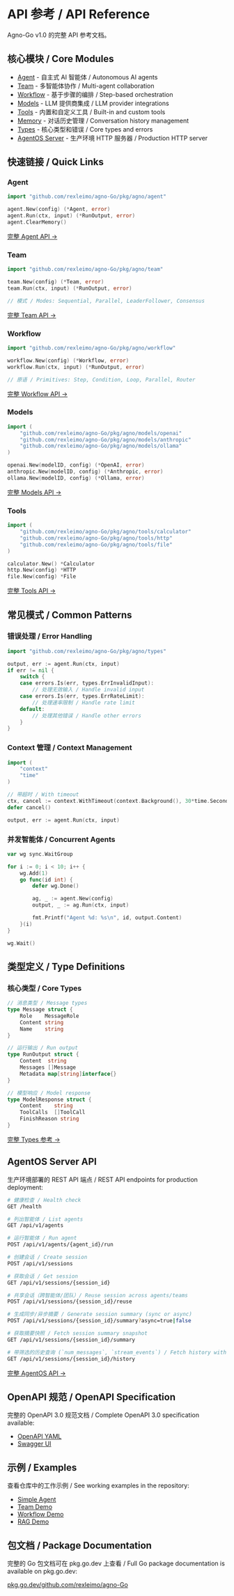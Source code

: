# API 参考 / API Reference

Agno-Go v1.0 的完整 API 参考文档。

## 核心模块 / Core Modules

- [Agent](/api/agent) - 自主式 AI 智能体 / Autonomous AI agents
- [Team](/api/team) - 多智能体协作 / Multi-agent collaboration
- [Workflow](/api/workflow) - 基于步骤的编排 / Step-based orchestration
- [Models](/api/models) - LLM 提供商集成 / LLM provider integrations
- [Tools](/api/tools) - 内置和自定义工具 / Built-in and custom tools
- [Memory](/api/memory) - 对话历史管理 / Conversation history management
- [Types](/api/types) - 核心类型和错误 / Core types and errors
- [AgentOS Server](/api/agentos) - 生产环境 HTTP 服务器 / Production HTTP server

## 快速链接 / Quick Links

### Agent

```go
import "github.com/rexleimo/agno-Go/pkg/agno/agent"

agent.New(config) (*Agent, error)
agent.Run(ctx, input) (*RunOutput, error)
agent.ClearMemory()
```

[完整 Agent API →](/api/agent)

### Team

```go
import "github.com/rexleimo/agno-Go/pkg/agno/team"

team.New(config) (*Team, error)
team.Run(ctx, input) (*RunOutput, error)

// 模式 / Modes: Sequential, Parallel, LeaderFollower, Consensus
```

[完整 Team API →](/api/team)

### Workflow

```go
import "github.com/rexleimo/agno-Go/pkg/agno/workflow"

workflow.New(config) (*Workflow, error)
workflow.Run(ctx, input) (*RunOutput, error)

// 原语 / Primitives: Step, Condition, Loop, Parallel, Router
```

[完整 Workflow API →](/api/workflow)

### Models

```go
import (
    "github.com/rexleimo/agno-Go/pkg/agno/models/openai"
    "github.com/rexleimo/agno-Go/pkg/agno/models/anthropic"
    "github.com/rexleimo/agno-Go/pkg/agno/models/ollama"
)

openai.New(modelID, config) (*OpenAI, error)
anthropic.New(modelID, config) (*Anthropic, error)
ollama.New(modelID, config) (*Ollama, error)
```

[完整 Models API →](/api/models)

### Tools

```go
import (
    "github.com/rexleimo/agno-Go/pkg/agno/tools/calculator"
    "github.com/rexleimo/agno-Go/pkg/agno/tools/http"
    "github.com/rexleimo/agno-Go/pkg/agno/tools/file"
)

calculator.New() *Calculator
http.New(config) *HTTP
file.New(config) *File
```

[完整 Tools API →](/api/tools)

## 常见模式 / Common Patterns

### 错误处理 / Error Handling

```go
import "github.com/rexleimo/agno-Go/pkg/agno/types"

output, err := agent.Run(ctx, input)
if err != nil {
    switch {
    case errors.Is(err, types.ErrInvalidInput):
        // 处理无效输入 / Handle invalid input
    case errors.Is(err, types.ErrRateLimit):
        // 处理速率限制 / Handle rate limit
    default:
        // 处理其他错误 / Handle other errors
    }
}
```

### Context 管理 / Context Management

```go
import (
    "context"
    "time"
)

// 带超时 / With timeout
ctx, cancel := context.WithTimeout(context.Background(), 30*time.Second)
defer cancel()

output, err := agent.Run(ctx, input)
```

### 并发智能体 / Concurrent Agents

```go
var wg sync.WaitGroup

for i := 0; i < 10; i++ {
    wg.Add(1)
    go func(id int) {
        defer wg.Done()

        ag, _ := agent.New(config)
        output, _ := ag.Run(ctx, input)

        fmt.Printf("Agent %d: %s\n", id, output.Content)
    }(i)
}

wg.Wait()
```

## 类型定义 / Type Definitions

### 核心类型 / Core Types

```go
// 消息类型 / Message types
type Message struct {
    Role    MessageRole
    Content string
    Name    string
}

// 运行输出 / Run output
type RunOutput struct {
    Content  string
    Messages []Message
    Metadata map[string]interface{}
}

// 模型响应 / Model response
type ModelResponse struct {
    Content    string
    ToolCalls  []ToolCall
    FinishReason string
}
```

[完整 Types 参考 →](/api/types)

## AgentOS Server API

生产环境部署的 REST API 端点 / REST API endpoints for production deployment:

```bash
# 健康检查 / Health check
GET /health

# 列出智能体 / List agents
GET /api/v1/agents

# 运行智能体 / Run agent
POST /api/v1/agents/{agent_id}/run

# 创建会话 / Create session
POST /api/v1/sessions

# 获取会话 / Get session
GET /api/v1/sessions/{session_id}

# 共享会话（跨智能体/团队）/ Reuse session across agents/teams
POST /api/v1/sessions/{session_id}/reuse

# 生成同步/异步摘要 / Generate session summary (sync or async)
POST /api/v1/sessions/{session_id}/summary?async=true|false

# 获取摘要快照 / Fetch session summary snapshot
GET /api/v1/sessions/{session_id}/summary

# 带筛选的历史查询 (`num_messages`, `stream_events`) / Fetch history with filters
GET /api/v1/sessions/{session_id}/history
```

[完整 AgentOS API →](/api/agentos)

## OpenAPI 规范 / OpenAPI Specification

完整的 OpenAPI 3.0 规范文档 / Complete OpenAPI 3.0 specification available:

- [OpenAPI YAML](https://github.com/rexleimo/agno-Go/blob/main/pkg/agentos/openapi.yaml)
- [Swagger UI](https://github.com/rexleimo/agno-Go/tree/main/pkg/agentos#api-documentation)

## 示例 / Examples

查看仓库中的工作示例 / See working examples in the repository:

- [Simple Agent](https://github.com/rexleimo/agno-Go/tree/main/cmd/examples/simple_agent)
- [Team Demo](https://github.com/rexleimo/agno-Go/tree/main/cmd/examples/team_demo)
- [Workflow Demo](https://github.com/rexleimo/agno-Go/tree/main/cmd/examples/workflow_demo)
- [RAG Demo](https://github.com/rexleimo/agno-Go/tree/main/cmd/examples/rag_demo)

## 包文档 / Package Documentation

完整的 Go 包文档可在 pkg.go.dev 上查看 / Full Go package documentation is available on pkg.go.dev:

[pkg.go.dev/github.com/rexleimo/agno-Go](https://pkg.go.dev/github.com/rexleimo/agno-Go)
